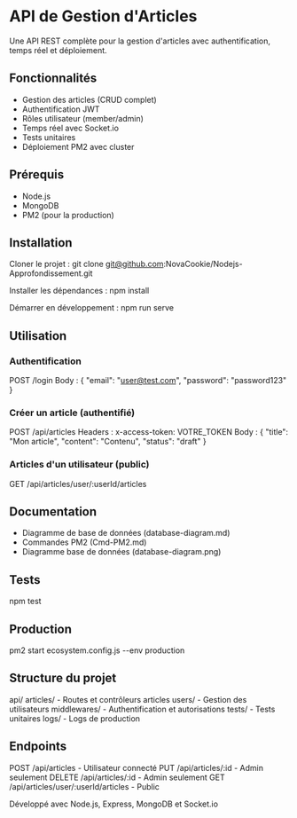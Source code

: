 # API de Gestion d'Articles

Une API REST complète pour la gestion d'articles avec authentification, temps réel et déploiement.

## Fonctionnalités

- Gestion des articles (CRUD complet)
- Authentification JWT
- Rôles utilisateur (member/admin)
- Temps réel avec Socket.io
- Tests unitaires
- Déploiement PM2 avec cluster

## Prérequis

- Node.js
- MongoDB
- PM2 (pour la production)

## Installation

Cloner le projet :
git clone git@github.com:NovaCookie/Nodejs-Approfondissement.git

Installer les dépendances :
npm install

Démarrer en développement :
npm run serve

## Utilisation

### Authentification

POST /login
Body :
{
"email": "user@test.com",
"password": "password123"
}

### Créer un article (authentifié)

POST /api/articles
Headers : x-access-token: VOTRE_TOKEN
Body :
{
"title": "Mon article",
"content": "Contenu",
"status": "draft"
}

### Articles d'un utilisateur (public)

GET /api/articles/user/:userId/articles

## Documentation

- Diagramme de base de données (database-diagram.md)
- Commandes PM2 (Cmd-PM2.md)
- Diagramme base de données (database-diagram.png)

## Tests

npm test

## Production

pm2 start ecosystem.config.js --env production

## Structure du projet

api/
articles/ - Routes et contrôleurs articles
users/ - Gestion des utilisateurs
middlewares/ - Authentification et autorisations
tests/ - Tests unitaires
logs/ - Logs de production

## Endpoints

POST /api/articles - Utilisateur connecté
PUT /api/articles/:id - Admin seulement
DELETE /api/articles/:id - Admin seulement
GET /api/articles/user/:userId/articles - Public

Développé avec Node.js, Express, MongoDB et Socket.io
